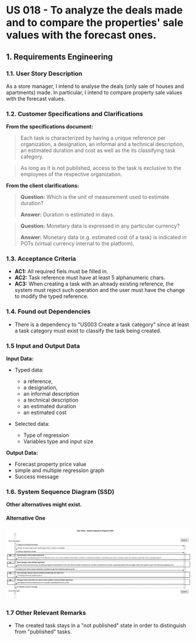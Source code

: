 # US 018 - To analyze the deals made and to compare  the properties' sale values with the forecast ones.

## 1. Requirements Engineering


### 1.1. User Story Description


As a store manager, I intend to analyse the deals (only sale of houses and apartments) made. In particular, I intend to compare property sale values with the forecast values.



### 1.2. Customer Specifications and Clarifications 


**From the specifications document:**

>	Each task is characterized by having a unique reference per organization, a designation, an informal and a technical description, an estimated duration and cost as well as the its classifying task category. 


>	As long as it is not published, access to the task is exclusive to the employees of the respective organization. 



**From the client clarifications:**

> **Question:** Which is the unit of measurement used to estimate duration?
>  
> **Answer:** Duration is estimated in days.


> **Question:** Monetary data is expressed in any particular currency?
>  
> **Answer:** Monetary data (e.g. estimated cost of a task) is indicated in POTs (virtual currency internal to the platform).


### 1.3. Acceptance Criteria


* **AC1:** All required fiels must be filled in.
* **AC2:** Task reference must have at least 5 alphanumeric chars.
* **AC3:** When creating a task with an already existing reference, the system must reject such operation and the user must have the change to modify the typed reference.


### 1.4. Found out Dependencies


* There is a dependency to "US003 Create a task category" since at least a task category must exist to classify the task being created.


### 1.5 Input and Output Data


**Input Data:**

* Typed data:
	* a reference, 
	* a designation, 
	* an informal description
	* a technical description
	* an estimated duration
	* an estimated cost
	
* Selected data:
	* Type of regression
    * Variables type and input size


**Output Data:**

* Forecast property price value
* simple and multiple regression graph
* Success message

### 1.6. System Sequence Diagram (SSD)

**Other alternatives might exist.**

#### Alternative One

![System Sequence Diagram - Alternative One](svg/us018-system-sequence-diagram-alternative-one.svg)


### 1.7 Other Relevant Remarks

* The created task stays in a "not published" state in order to distinguish from "published" tasks.